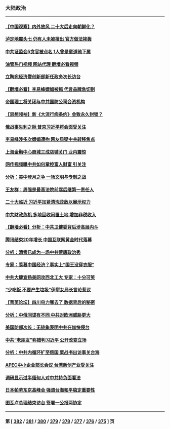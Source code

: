 ### 大陆政治
---
#### [【中国观察】内外放风 二十大后走向朝鲜化？](../../pages/ncid277/n13823116.md?09122045) 
#### [泸定地震头七 仍有人未被搜出 官方做法挨轰](../../pages/ncid277/n13822968.md?09122045) 
#### [中共证监会5贪官被点名 1人曾是童道驰下属](../../pages/ncid277/n13822998.md?09122045) 
#### [油管热门视频 网站代理 翻墙必看视频](http://209.222.30.114:81/youtube.html?09122045)
#### [立陶宛经济暨创新部新任政务次长访台](../../pages/ncid277/n13822929.md?09122045) 
#### [【翻墙必看】李易峰嫖娼被抓 代言品牌急切割](../../pages/ncid277/n13822902.md?09122045) 
#### [帝国理工将关闭与中共国防公司合资机构](../../pages/ncid277/n13822785.md?09122045) 
#### [【思想领袖】新《大流行病条约》会致永久封锁？](../../pages/ncid277/n13810045.md?09122045) 
#### [俄战事失利之际 普京习近平将会面受关注](../../pages/ncid277/n13822745.md?09122045) 
#### [李易峰涉多次嫖娼遭拘 网友质疑中共转移焦点](../../pages/ncid277/n13822672.md?09122045) 
#### [上海金融中心商城三成店铺关门 业内震惊](../../pages/ncid277/n13822700.md?09122045) 
#### [网传视频曝中共如何掌控富人财富 引关注](../../pages/ncid277/n13822513.md?09122045) 
#### [分析：美中登月之争 一场文明与专制之战](../../pages/ncid277/n13819724.md?09122045) 
#### [王友群：周强是最高法院前腐后继第一责任人](../../pages/ncid277/n13821952.md?09122045) 
#### [二十大临近 习近平加紧清洗政敌以展示权力](../../pages/ncid277/n13822316.md?09122045) 
#### [中共财政危机 多地回收闲置土地 增加非税收入](../../pages/ncid277/n13822122.md?09122045) 
#### [【翻墙必看】分析：中共卫健委背后涉高层内斗](../../pages/ncid277/n13822078.md?09122045) 
#### [腾讯结束20年增长 中国互联网黄金时代落幕](../../pages/ncid277/n13822061.md?09122045) 
#### [分析：清零已成为一场中共荒唐政治秀](../../pages/ncid277/n13821954.md?09122045) 
#### [专家：羡慕中国经济？事实上“国王没穿衣服”](../../pages/ncid277/n13821927.md?09122045) 
#### [中共大肆宣扬美网攻西北工大 专家：十分可笑](../../pages/ncid277/n13821918.md?09122045) 
#### [“少吃饭 不要产生垃圾”伊犁女局长言论惹议](../../pages/ncid277/n13821932.md?09122045) 
#### [【菁英论坛】四川电力哪去了 数据背后的秘密](../../pages/ncid277/n13821958.md?09122045) 
#### [分析：中俄间谍有不同 中共对欧洲威胁更大](../../pages/ncid277/n13821320.md?09122045) 
#### [美国防部次长：无迹象表明中共在加快侵台](../../pages/ncid277/n13821926.md?09122045) 
#### [中共“老朋友”称错判习近平 公开改变立场](../../pages/ncid277/n13821789.md?09122045) 
#### [分析：中共内循环扩至俄国 栗战书出访事关台海](../../pages/ncid277/n13821414.md?09122045) 
#### [APEC中小企业部长会议 台湾新创产业受关注](../../pages/ncid277/n13821512.md?09122045) 
#### [调研显示过半缅甸人对中共持负面看法](../../pages/ncid277/n13821409.md?09122045) 
#### [日本帕劳东京高峰会 强调台海和平稳定重要性](../../pages/ncid277/n13821405.md?09122045) 
#### [图瓦卢总理结束访台 签署一公报两协定](../../pages/ncid277/n13821334.md?09122045) 

---
#### 第 [ [382](./382.md?09122045) / [381](./381.md?09122045) / [380](./380.md?09122045) / [379](./379.md?09122045) / [378](./378.md?09122045) / [377](./377.md?09122045) / [376](./376.md?09122045) / [375](./375.md?09122045) ] 页
